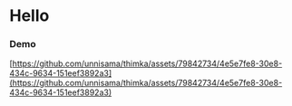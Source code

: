 # Hello

### Demo
[https://github.com/unnisama/thimka/assets/79842734/4e5e7fe8-30e8-434c-9634-151eef3892a3](https://github.com/unnisama/thimka/assets/79842734/4e5e7fe8-30e8-434c-9634-151eef3892a3)
